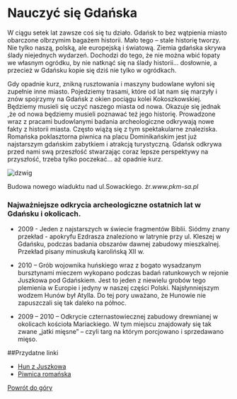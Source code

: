 # Nauczyć się Gdańska

<p>W ciągu setek lat zawsze coś się tu działo. Gdańsk to bez wątpienia miasto obarczone olbrzymim bagażem historii. Mało tego – stale historię tworzy. Nie tylko naszą, polską, ale europejską i światową. Ziemia gdańska skrywa ślady niejednych wydarzeń.  Dochodzi do tego, że nie można wbić łopaty we własnym ogródku, by nie natknąć się na ślady historii... dosłownie, a przecież w Gdańsku kopie się dziś nie tylko w ogródkach. <br/></p>
<p>Gdy opadnie kurz, znikną rusztowania i maszyny budowlane wyłoni się zupełnie inne miasto. Pojedziemy trasami, które od lat nam się marzyły i znów spojrzymy na Gdańsk z okien pociągu kolei Kokoszkowskiej. Będziemy musieli się uczyć naszego miasta od nowa. Okazuje się jednak ,że od nowa będziemy musieli poznawać też jego historię. Prowadzone wraz z pracami budowlanymi badania archeologiczne odkrywają nowe fakty z historii miasta. Często wiążą się z tym spektakularne znaleziska. Romańska poklasztorna piwnica na placu Dominikańskim jest już najstarszym gdańskim zabytkiem i atrakcją turystyczną. Gdańsk odkrywa przed nami swą przeszłość stwarzając coraz lepsze perspektywy na przyszłość, trzeba tylko poczekać...  aż opadnie kurz.</p>

![dzwig](http://www.pkm-sa.pl/glowna/wp-content/uploads/2013/06/PKMobjazd_6.jpg)
<p align ="left">Budowa nowego wiaduktu nad ul.Sowackiego. źr.<i>www.pkm-sa.pl</i></p>

<h3>Najważniejsze odkrycia archeologiczne ostatnich lat w Gdańsku i okolicach.</h3>

- 2009 -  Jeden z najstarszych w świecie fragmentów Biblii. Siódmy znany przekład - apokryfu Ezdrasza znaleziono w latrynie przy ul. Kleszej w Gdańsku, podczas badania obszarów dawnej zabudowy mieszkalnej.  Przekład pisany minuskułą karolińską XII w.

- 2010 –  Grób wojownika huńskiego wraz z bogato wysadzanym bursztynami mieczem wykopano podczas badań ratunkowych w rejonie Juszkowa pod Gdańskiem. Jest to jeden z niewielu grobów tego plemienia w Europie i jedyny w naszej części Polski. Najsłynniejszym wodzem Hunów był Atylla. Do tej pory uważano, że Hunowie nie zapuszczali się tak daleko na północ.

- 2009 – 2010 – Odkrycie czternastowiecznej zabudowy drewnianej w okolicach kościoła Mariackiego. W tym miejscu znajdowały się tak zwane „jatki mięsne” – czyli targ na którym porcjowano i sprzedawano mięso. 

##Przydatne linki
- [Hun z Juszkowa](http://wkrasucki.github.io/readme.md)
- [Piwnica romańska](http://wkrasucki.github.io/Zaliczenie-PSPI.md)

[Powrót do góry](http://wkrasucki.github.io)
